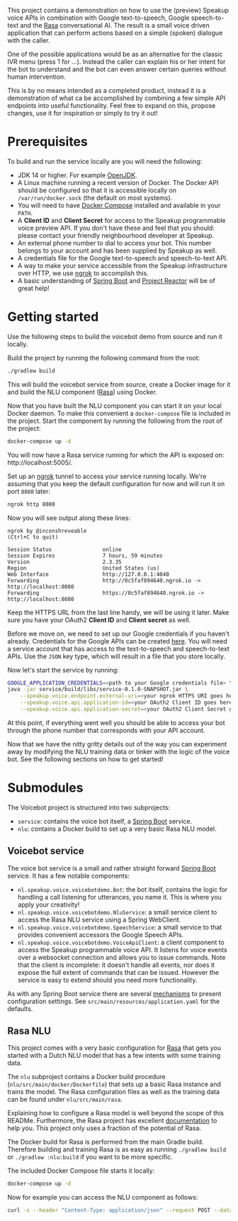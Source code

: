 This project contains a demonstration on how to use the (preview) Speakup voice APIs in combination
with Google text-to-speech, Google speech-to-text and the [Rasa](https://rasa.com) conversational
AI. The result is a small voice driven application that can perform actions based on a simple
(spoken) dialogue with the caller.

One of the possible applications would be as an alternative for the classic IVR menu (press 1 
for ...). Instead the caller can explain his or her intent for the bot to understand and the bot
can even answer certain queries without human intervention.

This is by no means intended as a completed product, instead it is a demonstration of what ca be
accomplished by combining a few simple API endpoints into useful functionality. Feel free to
expand on this, propose changes, use it for inspiration or simply to try it out!

Prerequisites
=============

To build and run the service locally are you will need the following:

 - JDK 14 or higher. For example [OpenJDK](https://openjdk.java.net/).
 - A Linux machine running a recent version of Docker. The Docker API should be configured so that
   it is accessible locally on ``/var/run/docker.sock`` (the default on most systems).
 - You will need to have [Docker Compose](https://docs.docker.com/compose/) installed and available
   in your ``PATH``.
 - A **Client ID** and **Client Secret** for access to the Speakup programmable voice preview API.
   If you don't have these and feel that you should: please contact your friendly neighbourhood
   developer at Speakup.
- An external phone number to dial to access your bot. This number belongs to your account and has
  been supplied by Speakup as well. 
- A credentials file for the Google text-to-speech and speech-to-text API.
- A way to make your service accessible from the Speakup infrastructure over HTTP, we use
  [ngrok](https://ngrok.com/) to accomplish this.
- A basic understanding of [Spring Boot](https://spring.io/projects/spring-boot) and 
  [Project Reactor](https://projectreactor.io/) will be of great help!
    
Getting started
===============

Use the following steps to build the voicebot demo from source and run it locally.

Build the project by running the following command from the root:

```sh
./gradlew build
```

This will build the voicebot service from source, create a Docker image for it and build the NLU
component ([Rasa](https://rasa.com/)) using Docker.

Now that you have built the NLU component you can start it on your local Docker daemon. To make this
convenient a ``docker-compose`` file is included in the project. Start the component by running the
following from the root of the project:

```sh
docker-compose up -d
```

You will now have a Rasa service running for which the API is exposed on: http://localhost:5005/.

Set up an [ngrok](https://ngrok.com) tunnel to access your service running locally. We're assuming
that you keep the default configuration for now and will run it on port ``8080`` later:

```sh
ngrok http 8080
```

Now you will see output along these lines:

```
ngrok by @inconshreveable                                                                                                                                                                                                                                                                      (Ctrl+C to quit)
                                                                                                                                                                                                                                                                                                               
Session Status                online                                                                                                                                                                                                                                                                           
Session Expires               7 hours, 59 minutes                                                                                                                                                                                                                                                              
Version                       2.3.35                                                                                                                                                                                                                                                                           
Region                        United States (us)                                                                                                                                                                                                                                                               
Web Interface                 http://127.0.0.1:4040                                                                                                                                                                                                                                                            
Forwarding                    http://0c5faf894640.ngrok.io -> http://localhost:8080                                                                                                                                                                                                                            
Forwarding                    https://0c5faf894640.ngrok.io -> http://localhost:8080       
```

Keep the HTTPS URL from the last line handy, we will be using it later. Make sure you have your
OAuth2 **Client ID** and **Client secret** as well.

Before we move on, we need to set up our Google credentials if you haven't already. Credentials
for the Google APIs can be created [here](https://console.cloud.google.com/apis/credentials/serviceaccountkey?_ga=2.201739473.1140857505.1599741060-1183107303.1589120096).
You will need a service account that has access to the text-to-speech and speech-to-text APIs. Use
the ``JSON`` key type, which will result in a file that you store locally.

Now let's start the service by running:

```sh
GOOGLE_APPLICATION_CREDENTIALS=<path to your Google credentials file> \
java -jar service/build/libs/service-0.1.0-SNAPSHOT.jar \
    --speakup.voice.endpoint.external-uri=<your ngrok HTTPS URI goes here ...> \
    --speakup.voice.api.application-id=<your OAuth2 Client ID goes here ...> \
    --speakup.voice.api.application-secret=<your OAuth2 Client Secret goes here ...>
```

At this point, if everything went well you should be able to access your bot through the phone
number that corresponds with your API account.

Now that we have the nitty gritty details out of the way you can experiment away by modifying the
NLU training data or tinker with the logic of the voice bot. See the following sections on how to
get started!
   
Submodules
==========

The Voicebot project is structured into two subprojects:

 - ``service``: contains the voice bot itself, a 
   [Spring Boot](https://spring.io/projects/spring-boot) service.
 - ``nlu``: contains a Docker build to set up a very basic Rasa NLU model.
 
Voicebot service
----------------

The voice bot service is a small and rather straight forward 
[Spring Boot](https://spring.io/projects/spring-boot) service. It has a few notable components:

 - ``nl.speakup.voice.voicebotdemo.Bot``: the bot itself, contains the logic for handling a call
   listening for utterances, you name it. This is where you apply your creativity!
 - ``nl.speakup.voice.voicebotdemo.NluService``: a small service client to access the Rasa NLU 
   service using a Spring WebClient.
 - ``nl.speakup.voice.voicebotdemo.SpeechService``: a small service to that provides convenient
   accessors the Google Speech APIs.
 - ``nl.speakup.voice.voicebotdemo.VoiceApiClient``: a client component to access the Speakup
   programmable voice API. It listens for voice events over a websocket connection and allows you
   to issue commands. Note that the client is incomplete: it doesn't handle all events, nor does it
   expose the full extent of commands that can be issued. However the service is easy to extend
   should you need more functionality.
   
As with any Spring Boot service there are several 
[mechanisms](https://docs.spring.io/spring-boot/docs/current/reference/html/spring-boot-features.html#boot-features-external-config)
to present configuration settings. See ``src/main/resources/application.yaml`` for the defaults.

Rasa NLU
--------

This project comes with a very basic configuration for [Rasa](https://rasa.com) that gets you 
started with a Dutch NLU model that has a few intents with some training data.  

The ``nlu`` subproject contains a Docker build procedure (``nlu/src/main/docker/Dockerfile``) that
sets up a basic Rasa instance and trains the model. The Rasa configuration files as well as the
training data can be found under ``nlu/src/main/rasa``.

Explaining how to configure a Rasa model is well beyond the scope of this READMe. Furthermore, the
Rasa project has excellent [documentation](https://rasa.com/docs/) to help you. This project only
uses a fraction of the potential of Rasa.

The Docker build for Rasa is performed from the main Gradle build. Therefore building and training
Rasa is as easy as running ``./gradlew build`` or ``./gradlew :nlu:build`` if you want to be more
specific.

The included Docker Compose file starts it locally:

```sh
docker-compose up -d
```

Now for example you can access the NLU component as follows:

```sh
curl -s --header "Content-Type: application/json" --request POST --data '{"text":"Hello!"}' http://localhost:5005/model/parse | jq
```
